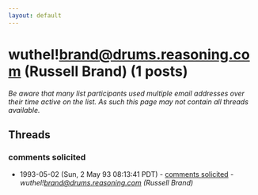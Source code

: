 ```yaml
---
layout: default
---
```


# wuthel!brand@drums.reasoning.com (Russell Brand) (1 posts)

_Be aware that many list participants used multiple email addresses over their time active on the list. As such this page may not contain all threads available._

## Threads

### comments solicited
+ 1993-05-02 (Sun, 2 May 93 08:13:41 PDT) - [comments solicited](/archive/1993/05/4a0f948be2e334537ccf343c5504de296dad632b443604b10d3047d6fb8b53cd) - _wuthel!brand@drums.reasoning.com (Russell Brand)_

